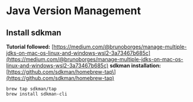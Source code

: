 # Java Version Management

## Install sdkman
**Tutorial followed:** [https://medium.com/@brunoborges/manage-multiple-jdks-on-mac-os-linux-and-windows-wsl2-3a73467b685c](https://medium.com/@brunoborges/manage-multiple-jdks-on-mac-os-linux-and-windows-wsl2-3a73467b685c)
**sdkman installation:** [https://github.com/sdkman/homebrew-tap\](https://github.com/sdkman/homebrew-tap)
```
brew tap sdkman/tap
brew install sdkman-cli
```
